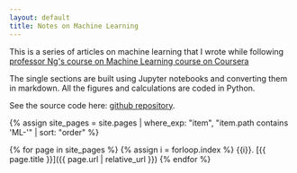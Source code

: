 ```yaml
---
layout: default
title: Notes on Machine Learning
---
```

This is a series of articles on machine learning that I wrote while following 
[professor Ng's course on Machine Learning course on Coursera](https://www.coursera.org/learn/machine-learning/home/welcome)

The single sections are built using Jupyter notebooks and converting them in markdown. All the figures and calculations
are coded in Python.

See the source code here: [github repository](https://github.com/marnec/ML). 

{% assign site_pages = site.pages | where_exp: "item", "item.path contains 'ML-'" | sort: "order" %}

{% for page in site_pages %}
{% assign i = forloop.index %}
{{i}}. [{{ page.title }}]({{ page.url | relative_url  }})
{% endfor %}
